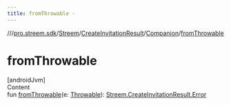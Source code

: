 ```yaml
---
title: fromThrowable -
---
```

//[<root>](../../../../../index.md)/[pro.streem.sdk](../../../index.md)/[Streem](../../index.md)/[CreateInvitationResult](../index.md)/[Companion](index.md)/[fromThrowable](from-throwable.md)



# fromThrowable  
[androidJvm]  
Content  
fun [fromThrowable](from-throwable.md)(e: [Throwable](https://kotlinlang.org/api/latest/jvm/stdlib/kotlin/-throwable/index.html)): [Streem.CreateInvitationResult.Error](../-error/index.md)  



